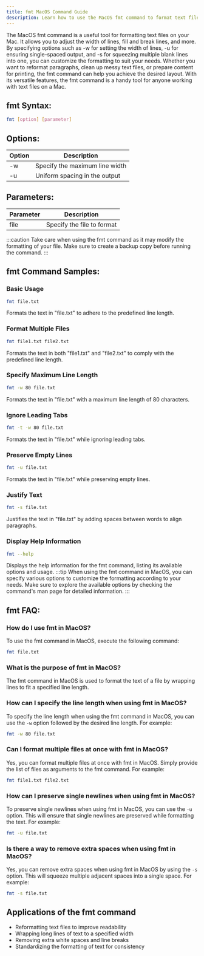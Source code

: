 ```yaml
---
title: fmt MacOS Command Guide
description: Learn how to use the MacOS fmt command to format text files efficiently on your Mac. 
---
```


The MacOS fmt command is a useful tool for formatting text files on your Mac. It allows you to adjust the width of lines, fill and break lines, and more. By specifying options such as -w for setting the width of lines, -u for ensuring single-spaced output, and -s for squeezing multiple blank lines into one, you can customize the formatting to suit your needs. Whether you want to reformat paragraphs, clean up messy text files, or prepare content for printing, the fmt command can help you achieve the desired layout. With its versatile features, the fmt command is a handy tool for anyone working with text files on a Mac.

## fmt Syntax:
```bash
fmt [option] [parameter]
```

## Options:
| Option | Description                   |
|--------|-------------------------------|
| -w     | Specify the maximum line width|
| -u     | Uniform spacing in the output |

## Parameters:
| Parameter | Description                                            |
|-----------|--------------------------------------------------------|
| file      | Specify the file to format                             |

:::caution
Take care when using the fmt command as it may modify the formatting of your file. Make sure to create a backup copy before running the command.
:::
## fmt Command Samples:
### Basic Usage
```bash
fmt file.txt
```
Formats the text in "file.txt" to adhere to the predefined line length.

### Format Multiple Files
```bash
fmt file1.txt file2.txt
```
Formats the text in both "file1.txt" and "file2.txt" to comply with the predefined line length.

### Specify Maximum Line Length
```bash
fmt -w 80 file.txt
```
Formats the text in "file.txt" with a maximum line length of 80 characters.

### Ignore Leading Tabs
```bash
fmt -t -w 80 file.txt
```
Formats the text in "file.txt" while ignoring leading tabs.

### Preserve Empty Lines
```bash
fmt -u file.txt
```
Formats the text in "file.txt" while preserving empty lines.

### Justify Text
```bash
fmt -s file.txt
```
Justifies the text in "file.txt" by adding spaces between words to align paragraphs.

### Display Help Information
```bash
fmt --help
```
Displays the help information for the fmt command, listing its available options and usage.
:::tip
When using the fmt command in MacOS, you can specify various options to customize the formatting according to your needs. Make sure to explore the available options by checking the command's man page for detailed information.
:::

## fmt FAQ:
### How do I use fmt in MacOS?
To use the fmt command in MacOS, execute the following command:
```bash
fmt file.txt
```

### What is the purpose of fmt in MacOS?
The fmt command in MacOS is used to format the text of a file by wrapping lines to fit a specified line length.

### How can I specify the line length when using fmt in MacOS?
To specify the line length when using the fmt command in MacOS, you can use the `-w` option followed by the desired line length. For example:
```bash
fmt -w 80 file.txt
```

### Can I format multiple files at once with fmt in MacOS?
Yes, you can format multiple files at once with fmt in MacOS. Simply provide the list of files as arguments to the fmt command. For example:
```bash
fmt file1.txt file2.txt
```

### How can I preserve single newlines when using fmt in MacOS?
To preserve single newlines when using fmt in MacOS, you can use the `-u` option. This will ensure that single newlines are preserved while formatting the text. For example:
```bash
fmt -u file.txt
```

### Is there a way to remove extra spaces when using fmt in MacOS?
Yes, you can remove extra spaces when using fmt in MacOS by using the `-s` option. This will squeeze multiple adjacent spaces into a single space. For example:
```bash
fmt -s file.txt
```
## Applications of the fmt command

- Reformatting text files to improve readability
- Wrapping long lines of text to a specified width
- Removing extra white spaces and line breaks
- Standardizing the formatting of text for consistency